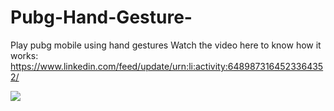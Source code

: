 # Pubg-Hand-Gesture-
Play pubg mobile using hand gestures
Watch the video here to know how it works:
https://www.linkedin.com/feed/update/urn:li:activity:6489873164523364352/

![](working.gif)

